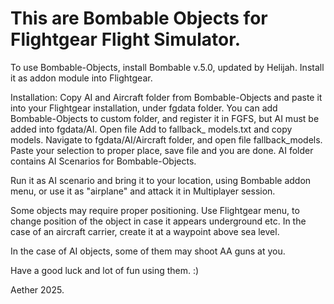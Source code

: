  This are Bombable Objects for Flightgear Flight Simulator. 
 ==========================================================


 To use Bombable-Objects, install Bombable v.5.0, updated by
  Helijah. Install it as addon module into Flightgear. 
  

 Installation: Copy AI and Aircraft folder from Bombable-Objects
  and paste it into your Flightgear installation, under fgdata 
  folder. You can add Bombable-Objects to custom folder, and 
  register it in FGFS, but AI must be added into fgdata/AI.
  Open file Add to fallback_ models.txt and copy models. Navigate
  to fgdata/AI/Aircraft folder, and open file fallback_models. 
  Paste your selection to proper place, save file and you are done. 
  AI folder contains AI Scenarios for Bombable-Objects. 


 Run it as AI scenario and bring it to your location, using 
  Bombable addon menu,  or use it as "airplane" and attack it
  in Multiplayer session.
  

 Some objects may require proper positioning. Use Flightgear menu, 
  to change position of the object in case it appears underground 
  etc. In the case of an aircraft carrier, create it at a waypoint 
  above sea level.
  

 In the case of AI objects, some of them may shoot AA guns at you. 

 Have a good luck and lot of fun using them. :)



 Aether 2025.
